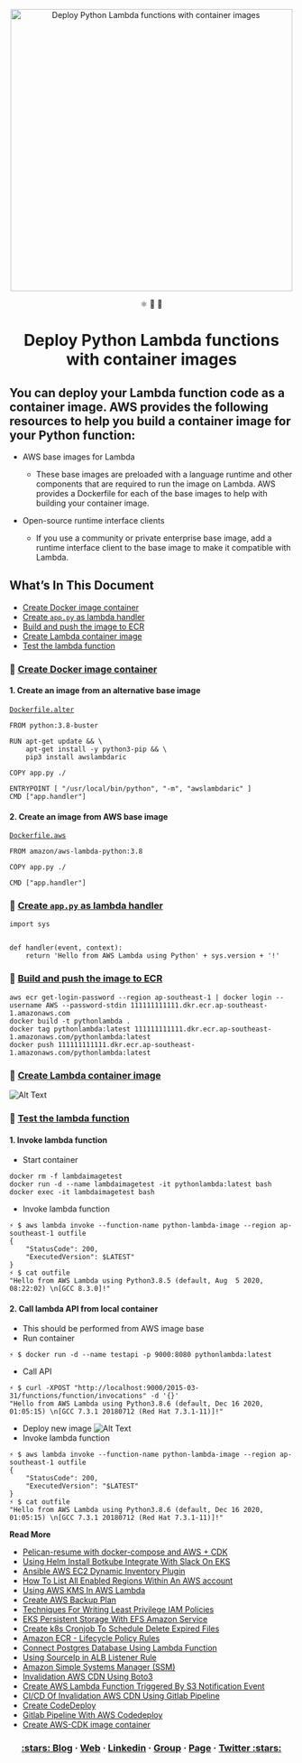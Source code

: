 <p align="center">
  <a href="https://dev.to/vumdao">
    <img alt="Deploy Python Lambda functions with container images" src="https://dev-to-uploads.s3.amazonaws.com/i/1il5y8ycp87qqbh9118t.png" width="500" />
  </a>
</p>
<p align="center">
  ⚛️ 📄 🚀
</p>
<h1 align="center">
  Deploy Python Lambda functions with container images
</h1>

## You can deploy your Lambda function code as a container image. AWS provides the following resources to help you build a container image for your Python function:
- AWS base images for Lambda
  - These base images are preloaded with a language runtime and other components that are required to run the image on Lambda. AWS provides a Dockerfile for each of the base images to help with building your container image.

- Open-source runtime interface clients
  - If you use a community or private enterprise base image, add a runtime interface client to the base image to make it compatible with Lambda.

## What’s In This Document 
- [Create Docker image container](#-Create-Docke-image-container)
- [Create `app.py` as lambda handler](#-Create-`app.py`-as-lambda-handler)
- [Build and push the image to ECR](#-Build0and-push-the-image-to-ECR)
- [Create Lambda container image](#-Create-Lambda-container-imager)
- [Test the lambda function](#-Test-the-lambda-function)


### 🚀 **[Create Docker image container](#-Create-Docke-image-container)**
#### **1. Create an image from an alternative base image**
[`Dockerfile.alter`](https://github.com/vumdao/lambda-container-image/blob/master/Dockerfile.alter)
```
FROM python:3.8-buster

RUN apt-get update && \
    apt-get install -y python3-pip && \
    pip3 install awslambdaric

COPY app.py ./

ENTRYPOINT [ "/usr/local/bin/python", "-m", "awslambdaric" ]
CMD ["app.handler"]
```

#### **2. Create an image from AWS base image**
[`Dockerfile.aws`](https://github.com/vumdao/lambda-container-image/blob/master/Dockerfile.aws)
```
FROM amazon/aws-lambda-python:3.8

COPY app.py ./

CMD ["app.handler"]
```

### 🚀 **[Create `app.py` as lambda handler](#-Create-`app.py`-as-lambda-handler)**
```
import sys


def handler(event, context):
    return 'Hello from AWS Lambda using Python' + sys.version + '!'
```

### 🚀 **[Build and push the image to ECR](#-Build0and-push-the-image-to-ECR)**
```
aws ecr get-login-password --region ap-southeast-1 | docker login --username AWS --password-stdin 111111111111.dkr.ecr.ap-southeast-1.amazonaws.com
docker build -t pythonlambda .
docker tag pythonlambda:latest 111111111111.dkr.ecr.ap-southeast-1.amazonaws.com/pythonlambda:latest
docker push 111111111111.dkr.ecr.ap-southeast-1.amazonaws.com/pythonlambda:latest
```

### 🚀 **[Create Lambda container image](#-Create-Lambda-container-imager)**
![Alt Text](https://dev-to-uploads.s3.amazonaws.com/i/jjqxhyu3twzave259jim.png)

### 🚀 **[Test the lambda function](#-Test-the-lambda-function)**
#### **1. Invoke lambda function**
- Start container
```
docker rm -f lambdaimagetest
docker run -d --name lambdaimagetest -it pythonlambda:latest bash
docker exec -it lambdaimagetest bash
```
- Invoke lambda function
```
⚡ $ aws lambda invoke --function-name python-lambda-image --region ap-southeast-1 outfile                                                                                                                          
{
    "StatusCode": 200,
    "ExecutedVersion": $LATEST"
}
⚡ $ cat outfile                                                                                                                                                                                                    
"Hello from AWS Lambda using Python3.8.5 (default, Aug  5 2020, 08:22:02) \n[GCC 8.3.0]!"
```

#### **2. Call lambda API from local container**
- This should be performed from AWS image base
- Run container
```
⚡ $ docker run -d --name testapi -p 9000:8080 pythonlambda:latest
```
- Call API
```
⚡ $ curl -XPOST "http://localhost:9000/2015-03-31/functions/function/invocations" -d '{}'
"Hello from AWS Lambda using Python3.8.6 (default, Dec 16 2020, 01:05:15) \n[GCC 7.3.1 20180712 (Red Hat 7.3.1-11)]!"
```
- Deploy new image
![Alt Text](https://dev-to-uploads.s3.amazonaws.com/i/bdrihq86bqmtnm4ei5xe.png)
- Invoke lambda function
```
⚡ $ aws lambda invoke --function-name python-lambda-image --region ap-southeast-1 outfile                                                                                                                          
{
    "StatusCode": 200,
    "ExecutedVersion": "$LATEST"
}
⚡ $ cat outfile
"Hello from AWS Lambda using Python3.8.6 (default, Dec 16 2020, 01:05:15) \n[GCC 7.3.1 20180712 (Red Hat 7.3.1-11)]!"
```

**Read More**
- [Pelican-resume with docker-compose and AWS + CDK](https://dev.to/vumdao/pelican-resume-with-docker-compose-and-aws-cdk-33e5)
- [Using Helm Install Botkube Integrate With Slack On EKS](https://dev.to/vumdao/using-helm-install-botkube-integrate-with-slack-on-eks-gmn)
- [Ansible AWS EC2 Dynamic Inventory Plugin](https://dev.to/vumdao/ansible-aws-ec2-dynamic-inventory-plugin-3bme)
- [How To List All Enabled Regions Within An AWS account](https://dev.to/vumdao/list-all-enabled-regions-within-an-aws-account-4oo7)
- [Using AWS KMS In AWS Lambda](https://dev.to/vumdao/using-aws-kms-in-aws-lambda-2jm2)
- [Create AWS Backup Plan](https://dev.to/vumdao/create-aws-backup-plan-a0f)
- [Techniques For Writing Least Privilege IAM Policies](https://dev.to/vumdao/techniques-for-writing-least-privilege-iam-policies-4fc7)
- [EKS Persistent Storage With EFS Amazon Service](https://dev.to/vumdao/eks-persistent-storage-with-efs-amazon-service-14ei)
- [Create k8s Cronjob To Schedule Delete Expired Files](https://dev.to/vumdao/create-k8s-cronjob-to-schedule-delete-expired-files-1i41)
- [Amazon ECR - Lifecycle Policy Rules](https://dev.to/vumdao/amazon-ecr-lifecycle-policy-rules-1l59)
- [Connect Postgres Database Using Lambda Function](https://dev.to/vumdao/connect-postgres-database-using-lambda-function-1mca)
- [Using SourceIp in ALB Listener Rule](https://dev.to/vumdao/using-sourceip-in-alb-listener-rule-377b)
- [Amazon Simple Systems Manager (SSM)](https://dev.to/vumdao/amazon-simple-systems-manager-ssm-2pb0)
- [Invalidation AWS CDN Using Boto3](https://dev.to/vumdao/invalidation-aws-cdn-using-boto3-2k9g)
- [Create AWS Lambda Function Triggered By S3 Notification Event](https://dev.to/vumdao/create-aws-lambda-function-triggered-by-s3-notification-event-9p0)
- [CI/CD Of Invalidation AWS CDN Using Gitlab Pipeline](https://dev.to/vumdao/ci-cd-of-invalidation-aws-cdn-using-gitlab-pipeline-34op)
- [Create CodeDeploy](https://dev.to/vumdao/create-codedeploy-4425)
- [Gitlab Pipeline With AWS Codedeploy](https://dev.to/vumdao/gitlab-pipeline-with-aws-codedeploy-30cl)
- [Create AWS-CDK image container](https://dev.to/vumdao/create-aws-cdk-image-container-43ei)

<h3 align="center">
  <a href="https://dev.to/vumdao">:stars: Blog</a>
  <span> · </span>
  <a href="https://vumdao.hashnode.dev/">Web</a>
  <span> · </span>
  <a href="https://www.linkedin.com/in/vu-dao-9280ab43/">Linkedin</a>
  <span> · </span>
  <a href="https://www.linkedin.com/groups/12488649/">Group</a>
  <span> · </span>
  <a href="https://www.facebook.com/CloudOpz-104917804863956">Page</a>
  <span> · </span>
  <a href="https://twitter.com/VuDao81124667">Twitter :stars:</a>
</h3>
